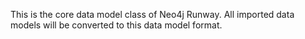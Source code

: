 This is the core data model class of Neo4j Runway. All imported data models will be converted to this data model format. 